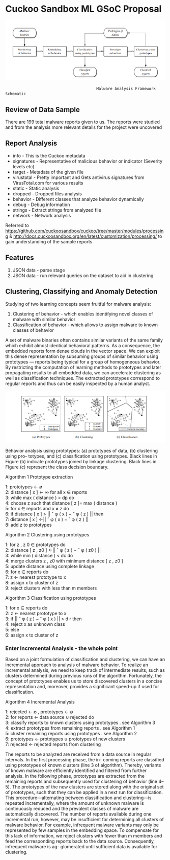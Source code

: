 # Cuckoo Sandbox ML GSoC Proposal




![Alt text](img/malware.png?raw=true "Process")

                                            Malware Analysis Framework Schematic



## Review of Data Sample

There are 199 total malware reports given to us. The reports were studied and from the analysis more relevant details for the project were uncovered

## Report Analysis

- info - This is the Cuckoo metadata
- signatures - Representative of malicious behavior or indicator (Severity levels etc)
- target - Metadata of the given file
- virustotal - Pretty important and Gets antivirus signatures from VirusTotal.com for various results
- static - Static analysis
- dropped - Dropped files analysis
- behavior - Different classes that analyze behavior dynamically
- debug - Debug information
- strings - Extract strings from analyzed file
- network - Network analysis

Referred to https://github.com/cuckoosandbox/cuckoo/tree/master/modules/processing & http://docs.cuckoosandbox.org/en/latest/customization/processing/ to gain understanding of the sample reports

## Features

1. JSON data - parse stage  
2. JSON data - run relevant queries on the dataset to aid in clustering  

## Clustering, Classifying and Anomaly Detection

Studying of two learning concepts seem fruitful for malware analysis:  
1. Clustering of behavior - which enables identifying novel classes of malware with similar behavior  
2. Classification of behavior - which allows to assign malware to known classes of behavior  

A set of malware binaries often contains similar variants of the same family which exhibit almost identical behavioral patterns. As a consequence, the embedded reports form dense clouds in the vector space. We  can exploit this dense representation by subsuming groups of similar behavior using prototypes — reports being typical for a group of homogeneous behavior. By restricting the
computation of learning methods to prototypes and later propagating results to all embedded data, we can accelerate clustering as well as classification techniques. The extracted prototypes correspond to regular reports and thus can be easily inspected by a human analyst.


![Alt text](img/clust.png?raw=true "Cluster")

Behavior analysis using prototypes: (a) prototypes of data, (b) clustering using pro-
totypes, and (c) classification using prototypes. Black lines in Figure (b) indicate prototypes
joined by linkage clustering. Black lines in Figure (c) represent the class decision boundary.


Algorithm 1 Prototype extraction

1: prototypes ← ∅  
2: distance [ x ] ← ∞ for all x ∈ reports  
3: while max ( distance ) > dp do  
4: choose z such that distance [ z ]= max ( distance )  
5: for x ∈ reports and x ≠ z do  
6: if distance [ x ] > || ˆ φ ( x ) − ˆ φ ( z ) || then  
7: distance [ x ] ←|| ˆ φ ( x ) − ˆ φ ( z ) ||  
8: add z to prototypes 


Algorithm 2 Clustering using prototypes 

1: for z , z 0 ∈ prototypes do  
2: distance [ z , z0 ] ←|| ˆ φ ( z ) − ˆ φ ( z0 ) ||  
3: while min ( distance ) < dc do  
4: merge clusters z , z0 with minimum distance [ z , z0 ]  
5: update distance using complete linkage  
6: for x ∈ reports do  
7: z ← nearest prototype to x  
8: assign x to cluster of z  
9: reject clusters with less than m members 



Algorithm 3 Classification using prototypes 

1: for x ∈ reports do  
2: z ← nearest prototype to x  
3: if || ˆ φ ( z ) − ˆ φ ( x ) || > d r then  
4: reject x as unknown class  
5: else  
6: assign x to cluster of z 

### Enter Incremental Analysis - the whole point

Based on a joint formulation of classification and clustering, we can have an incremental approach to analysis of
malware behavior. To realize an incremental analysis, we need to keep track of intermediate results, such as clusters 
determined during previous runs of the algorithm. Fortunately, the concept of prototypes enables us to store discovered
clusters in a concise representation and, moreover, provides a significant speed-up if used for classification.

Algorithm 4 Incremental Analysis 

1: rejected ← ∅ , prototypes ← ∅  
2: for reports ← data source ∪ rejected do  
3: classify reports to known clusters using prototypes . see Algorithm 3  
4: extract prototypes from remaining reports . see Algorithm 1  
5: cluster remaining reports using prototypes . see Algorithm 2  
6: prototypes ← prototypes ∪ prototypes of new clusters  
7: rejected ← rejected reports from clustering 


The reports to be analyzed are received from a data source in regular intervals. In the first processing phase, the in-
coming reports are classified using prototypes of known clusters (line 3 of algorithm). Thereby, variants
of known malware are efficiently identified and filtered from further analysis. In the following phase,
prototypes are extracted from the remaining reports and subsequently used for clustering of 
behavior (line 4–5). The prototypes of the new clusters are stored along with the original set of prototypes,
such that they can be applied in a next run for classification. This procedure—alternating between classification 
and clustering—is repeated incrementally, where the amount of unknown malware is continuously reduced and the
prevalent classes of malware are automatically discovered.
The number of reports available during one incremental run, however, may be insufficient for determining all
clusters of malware behavior. For example, infrequent malware variants may only be represented by few samples 
in the embedding space. To compensate for this lack of information, we reject clusters with fewer than
m members and feed the corresponding reports back to the data source. Consequently, infrequent malware is ag-
glomerated until sufficient data is available for clustering. 


